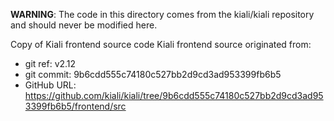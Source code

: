 **WARNING**: The code in this directory comes from the kiali/kiali repository and should never be modified here.

Copy of Kiali frontend source code
Kiali frontend source originated from:
* git ref:    v2.12
* git commit: 9b6cdd555c74180c527bb2d9cd3ad953399fb6b5
* GitHub URL: https://github.com/kiali/kiali/tree/9b6cdd555c74180c527bb2d9cd3ad953399fb6b5/frontend/src
